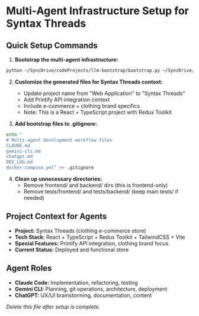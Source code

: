 # Multi-Agent Infrastructure Setup for Syntax Threads

## Quick Setup Commands

1. **Bootstrap the multi-agent infrastructure:**
```bash
python ~/SyncDrive/codeProjects/llm-bootstrap/bootstrap.py ~/SyncDrive/codeProjects/llm-bootstrap/templates/web-app.yaml
```

2. **Customize the generated files for Syntax Threads context:**
   - Update project name from "Web Application" to "Syntax Threads"
   - Add Printify API integration context
   - Include e-commerce + clothing brand specifics
   - Note: This is a React + TypeScript project with Redux Toolkit

3. **Add bootstrap files to .gitignore:**
```bash
echo "
# Multi-agent development workflow files  
CLAUDE.md
gemini-cli.md
chatgpt.md
DEV_LOG.md
docker-compose.yml" >> .gitignore
```

4. **Clean up unnecessary directories:**
   - Remove frontend/ and backend/ dirs (this is frontend-only)
   - Remove tests/frontend/ and tests/backend/ (keep main tests/ if needed)

## Project Context for Agents

- **Project:** Syntax Threads (clothing e-commerce store)
- **Tech Stack:** React + TypeScript + Redux Toolkit + TailwindCSS + Vite
- **Special Features:** Printify API integration, clothing brand focus
- **Current Status:** Deployed and functional store

## Agent Roles

- **Claude Code:** Implementation, refactoring, testing
- **Gemini CLI:** Planning, git operations, architecture, deployment
- **ChatGPT:** UX/UI brainstorming, documentation, content

*Delete this file after setup is complete.*
